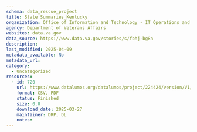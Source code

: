 ```yaml
---
schema: data_rescue_project 
title: State Summaries_Kentucky
organization: Office of Information and Technology - IT Operations and Services (ITOPS)
agency: Department of Veterans Affairs
websites: data.va.gov
data_source: https://www.data.va.gov/stories/s/fbhj-bg8n
description: 
last_modified: 2025-04-09
metadata_available: No
metadata_url: 
category:
  - Uncategorized
resources:
  - id: 720
    url: https://www.datalumos.org/datalumos/project/224424/version/V1/view
    format: CSV, PDF
    status: Finished
    size: 0.0
    download_date: 2025-03-27
    maintainer: DRP, DL
    notes: 
---
```

